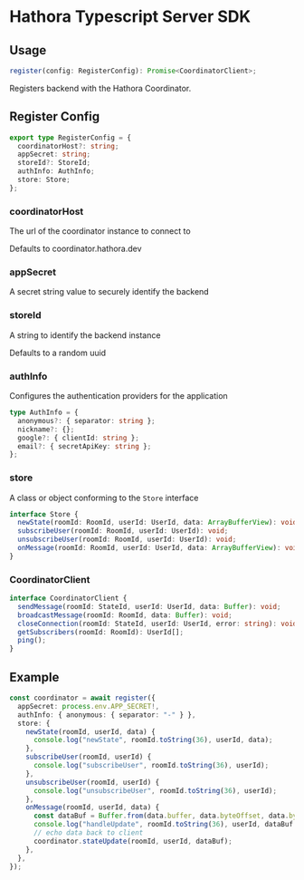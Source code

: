 # Hathora Typescript Server SDK

## Usage

```ts
register(config: RegisterConfig): Promise<CoordinatorClient>;
```

Registers backend with the Hathora Coordinator.

## Register Config

```ts
export type RegisterConfig = {
  coordinatorHost?: string;
  appSecret: string;
  storeId?: StoreId;
  authInfo: AuthInfo;
  store: Store;
};
```

### coordinatorHost

The url of the coordinator instance to connect to

Defaults to coordinator.hathora.dev

### appSecret

A secret string value to securely identify the backend

### storeId

A string to identify the backend instance

Defaults to a random uuid

### authInfo

Configures the authentication providers for the application

```ts
type AuthInfo = {
  anonymous?: { separator: string };
  nickname?: {};
  google?: { clientId: string };
  email?: { secretApiKey: string };
};
```

### store

A class or object conforming to the `Store` interface

```ts
interface Store {
  newState(roomId: RoomId, userId: UserId, data: ArrayBufferView): void;
  subscribeUser(roomId: RoomId, userId: UserId): void;
  unsubscribeUser(roomId: RoomId, userId: UserId): void;
  onMessage(roomId: RoomId, userId: UserId, data: ArrayBufferView): void;
}
```

### CoordinatorClient

```ts
interface CoordinatorClient {
  sendMessage(roomId: StateId, userId: UserId, data: Buffer): void;
  broadcastMessage(roomId: RoomId, data: Buffer): void;
  closeConnection(roomId: StateId, userId: UserId, error: string): void;
  getSubscribers(roomId: RoomId): UserId[];
  ping();
}
```

## Example

```ts
const coordinator = await register({
  appSecret: process.env.APP_SECRET!,
  authInfo: { anonymous: { separator: "-" } },
  store: {
    newState(roomId, userId, data) {
      console.log("newState", roomId.toString(36), userId, data);
    },
    subscribeUser(roomId, userId) {
      console.log("subscribeUser", roomId.toString(36), userId);
    },
    unsubscribeUser(roomId, userId) {
      console.log("unsubscribeUser", roomId.toString(36), userId);
    },
    onMessage(roomId, userId, data) {
      const dataBuf = Buffer.from(data.buffer, data.byteOffset, data.byteLength);
      console.log("handleUpdate", roomId.toString(36), userId, dataBuf.toString("utf8"));
      // echo data back to client
      coordinator.stateUpdate(roomId, userId, dataBuf);
    },
  },
});
```
